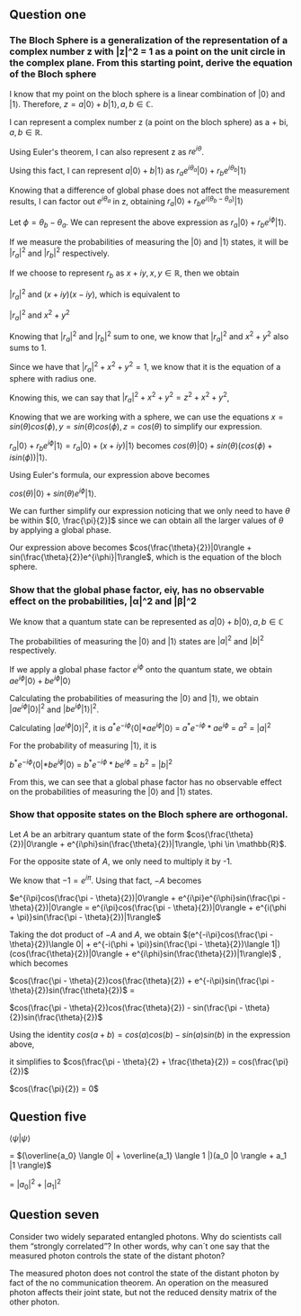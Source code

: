 ## Question one
### The Bloch Sphere is a generalization of the representation of a complex number z with |z|^2 = 1 as a point on the unit circle in the complex plane. From this starting point, derive the equation of the Bloch sphere

I know that my point on the bloch sphere is a linear combination of 
$|0\rangle$ and $|1\rangle$. Therefore, $z = a|0\rangle + b|1\rangle, a, b \in \mathbb{C}$.

I can represent a complex number z (a point on the bloch sphere) as a + bi, $a, b \in \mathbb{R}$.

Using Euler's theorem, I can also represent z as $re^{i\theta}$.

Using this fact, I can represent $a|0\rangle + b|1\rangle$ as $r_ae^{i{\theta}_a}|0\rangle +  r_be^{i{\theta}_b}|1\rangle$

Knowing that a difference of global phase does not affect the measurement results, I can factor out 
$e^{i{\theta}_a}$ in z, obtaining $r_a|0\rangle +  r_be^{i({\theta}_b - {\theta}_a)}|1\rangle$

Let $\phi = {\theta}_b - {\theta}_a$. We can represent the above expression as
$r_a|0\rangle +  r_be^{i\phi}|1\rangle$.

If we measure the probabilities of measuring the $|0\rangle$ and $|1\rangle$ states, it will 
be $|r_a|^2$ and $|r_b|^2$ respectively.

If we choose to represent $r_b$ as $x + iy, x, y \in \mathbb{R}$, then we obtain

$|r_a|^2$ and $(x + iy)(x - iy)$, which is equivalent to 

$|r_a|^2$ and $x^2 + y^2$

Knowing that $|r_a|^2$ and $|r_b|^2$ sum to one, we know that
$|r_a|^2$ and $x^2 + y^2$ also sums to 1.

Since we have that $|r_a|^2 + x^2 + y^2 = 1$, we know that it is the equation of a sphere 
with radius one.

Knowing this, we can say that $|r_a|^2 + x^2 + y^2 = z^2 + x^2 + y^2$,

Knowing that we are working with a sphere, we can use the equations $x = sin(\theta)cos(\phi), y = sin(\theta)cos(\phi), z = cos(\theta)$ 
to simplify our expression. 

$r_a|0\rangle +  r_be^{i\phi}|1\rangle = r_a|0\rangle +  (x + iy)|1\rangle$ becomes 
$cos(\theta)|0\rangle  + sin(\theta)(cos(\phi) + isin(\phi))|1\rangle$.

Using Euler's formula, our expression above becomes 

$cos(\theta)|0\rangle  + sin(\theta)e^{i\phi}|1\rangle$.

We can further simplify our expression noticing that we only need to have $\theta$ be within $[0, \frac{\pi}{2}]$
since we can obtain all the larger values of $\theta$ by applying a global phase.

Our expression above becomes $cos(\frac{\theta}{2})|0\rangle  + sin(\frac{\theta}{2})e^{i\phi}|1\rangle$, which
is the equation of the bloch sphere.

### Show that the global phase factor, eiγ, has no observable effect on the probabilities, |α|^2 and |β|^2

We know that a quantum state can be represented as $a|0\rangle + b|0\rangle, a, b \in \mathbb{C}$

The probabilities of measuring the $|0\rangle$ and $|1\rangle$ states are ${|a|}^2$ and ${|b|}^2$
respectively.

If we apply a global phase factor $e^{i\phi}$ onto the quantum state, we obtain $ae^{i\phi}|0\rangle + be^{i\phi}|0\rangle$

Calculating the probabilities of measuring the $|0\rangle$ and $|1\rangle$, we obtain
${|ae^{i\phi}|0\rangle|}^2$ and  ${|be^{i\phi}|1\rangle|}^2$.

Calculating ${|ae^{i\phi}|0\rangle|}^2$, it is
$a^*e^{-i\phi}\langle 0| * ae^{i\phi}|0\rangle$ =
$a^*e^{-i\phi} * ae^{i\phi}$ =
$a^2$ =
$|a|^2$ 

For the probability of measuring $|1\rangle$, it is 

$b^*e^{-i\phi}\langle 0| * be^{i\phi}|0\rangle$ =
$b^*e^{-i\phi} * be^{i\phi}$ =
$b^2$ =
$|b|^2$ 

From this, we can see that a global phase factor has no observable effect on the probabilities 
of measuring the $|0\rangle$ and $|1\rangle$ states.

### Show that opposite states on the Bloch sphere are orthogonal.

Let $A$ be an arbitrary quantum state of the form $cos(\frac{\theta}{2})|0\rangle + e^{i\phi}sin(\frac{\theta}{2})|1\rangle, \phi \in \mathbb{R}$.

For the opposite state of $A$, we only need to multiply it by -1. 

We know that $-1 = e^{i\pi}$. Using that fact, $-A$ becomes

$e^{i\pi}cos(\frac{\pi - \theta}{2})|0\rangle + e^{i\pi}e^{i\phi}sin(\frac{\pi - \theta}{2})|0\rangle = e^{i\pi}cos(\frac{\pi - \theta}{2})|0\rangle + e^{i(\phi + \pi)}sin(\frac{\pi - \theta}{2})|1\rangle$

Taking the dot product of $-A$ and $A$, we obtain
$(e^{-i\pi}cos(\frac{\pi - \theta}{2})\langle 0| + e^{-i(\phi + \pi)}sin(\frac{\pi - \theta}{2})\langle 1|)(cos(\frac{\theta}{2})|0\rangle + e^{i\phi}sin(\frac{\theta}{2})|1\rangle)$
, which becomes

$cos(\frac{\pi - \theta}{2})cos(\frac{\theta}{2}) + e^{-i\pi}sin(\frac{\pi - \theta}{2})sin(\frac{\theta}{2})$ =

$cos(\frac{\pi - \theta}{2})cos(\frac{\theta}{2}) - sin(\frac{\pi - \theta}{2})sin(\frac{\theta}{2})$ 

Using the identity $cos(a + b) = cos(a)cos(b) - sin(a)sin(b)$ in the expression above, 

it simplifies to $cos(\frac{\pi - \theta}{2} + \frac{\theta}{2}) = cos(\frac{\pi}{2})$

$cos(\frac{\pi}{2}) = 0$

## Question five

$\langle \psi | \psi \rangle$ 

= $(\overline{a_0} \langle 0| + \overline{a_1} \langle 1 |)(a_0 |0 \rangle + a_1 |1 \rangle)$

= $|a_0|^2 + |a_1|^2$

[//]: # (## Question six)

[//]: # ()
[//]: # (### How does one prove that two pure quantum states are entangled? Describe this in some formal detail.)

[//]: # ()
[//]: # (To prove that two pure states $|\psi \rangle$ and $|\phi \rangle$ are entangled,)

[//]: # ()
[//]: # (Ideas: )

[//]: # (Try to measure the states in the same basis to see if one measurement has an impact on the other?)

[//]: # (Issues: could have the same state, it could be that both states are different and map to the )

[//]: # (same basis. )

[//]: # ()
[//]: # (I can measure both states beforehand, apply some operation to one of the states, and see if )

[//]: # (it affects the other one.)

[//]: # (Issues: you collapse superposition when you measure. )

[//]: # (You must have some type of measurement which will always affect the other qubit.)

[//]: # ()
[//]: # (Maybe: try changing to the Bell basis, measure, and then change back to original basis )

[//]: # (before applying operation. Do the same after applying measurement.)

[//]: # (Issue: you are assuming that the measured state will snap to one of your basis vectors. What)

[//]: # (if the entanglement changes the other qubit's state such that it is in a superposition of the )

[//]: # (basis vectors? This now ruins the strategy of observing a change. )

[//]: # ()
[//]: # (Maybe: copy over the two states multiple times, and apply different operations on each copy of )

[//]: # (the state. We then measure both states afterwards to see if applying an operation on one state had)

[//]: # (an effect on the other.)

[//]: # ()
[//]: # ()

## Question seven 
Consider two widely separated entangled photons. Why do scientists call them
“strongly correlated”? In other words, why can´t one say that the measured photon
controls the state of the distant photon?

The measured photon does not control the state of the distant photon by fact of the 
no communication theorem. An operation on the measured photon affects their joint 
state, but not the reduced density matrix of the other photon.

